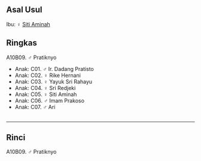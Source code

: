 ## Asal Usul

Ibu: ♀ [Siti Aminah][up] 

## Ringkas

A10B09. ♂ Pratiknyo
	<br/>

*	Anak: C01. ♂ Ir. Dadang Pratisto
*	Anak: C02. ♀ Rike Hernani
*	Anak: C03. ♀ Yayuk Sri Rahayu
*	Anak: C04. ♀ Sri Redjeki
*	Anak: C05. ♀ Siti Aminah
*	Anak: C06. ♂ Imam Prakoso
*	Anak: C07. ♂ Ari
	<br/><br/>

-- -- --

## Rinci

A10B09. ♂ Pratiknyo
	<br/>

[up]: https://github.com/epsi-rns/gitodipuro/blob/master/tree/A10.md
